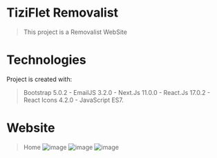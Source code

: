 # TiziFlet Removalist
> This project is a Removalist WebSite
# Technologies
Project is created with:
> Bootstrap 5.0.2 - 
> EmailJS 3.2.0 - 
> Next.Js 11.0.0 - 
> React.Js 17.0.2 - 
> React Icons 4.2.0 - 
> JavaScript ES7.
# Website
> Home
> ![image](https://user-images.githubusercontent.com/68148163/128437567-4e70724b-2437-45ad-a75d-73bb7ab91beb.png)
> ![image](https://user-images.githubusercontent.com/68148163/128437623-fd24afb3-e6b5-4ad7-a909-7d1abbf11dcf.png)
> ![image](https://user-images.githubusercontent.com/68148163/128437687-70761a92-5f82-416e-b9d5-cf1aa877d3bf.png)
